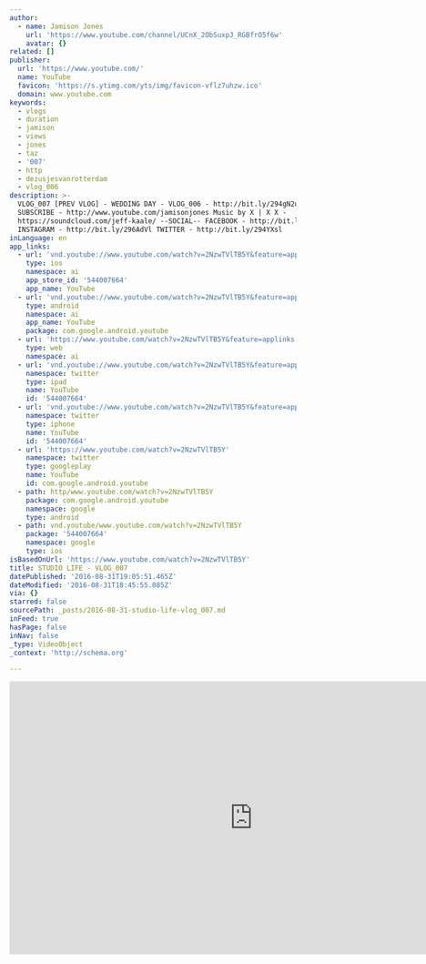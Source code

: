 ```yaml
---
author:
  - name: Jamison Jones
    url: 'https://www.youtube.com/channel/UCnX_2ObSuxpJ_RGBfrO5f6w'
    avatar: {}
related: []
publisher:
  url: 'https://www.youtube.com/'
  name: YouTube
  favicon: 'https://s.ytimg.com/yts/img/favicon-vflz7uhzw.ico'
  domain: www.youtube.com
keywords:
  - vlogs
  - duration
  - jamison
  - views
  - jones
  - taz
  - '007'
  - http
  - dezusjesvanrotterdam
  - vlog_006
description: >-
  VLOG_007 [PREV VLOG] - WEDDING DAY - VLOG_006 - http://bit.ly/294gN2u
  SUBSCRIBE - http://www.youtube.com/jamisonjones Music by X | X X -
  https://soundcloud.com/jeff-kaale/ --SOCIAL-- FACEBOOK - http://bit.ly/296zOSW
  INSTAGRAM - http://bit.ly/296AdVl TWITTER - http://bit.ly/294YXsl
inLanguage: en
app_links:
  - url: 'vnd.youtube://www.youtube.com/watch?v=2NzwTVlTB5Y&feature=applinks'
    type: ios
    namespace: ai
    app_store_id: '544007664'
    app_name: YouTube
  - url: 'vnd.youtube://www.youtube.com/watch?v=2NzwTVlTB5Y&feature=applinks'
    type: android
    namespace: ai
    app_name: YouTube
    package: com.google.android.youtube
  - url: 'https://www.youtube.com/watch?v=2NzwTVlTB5Y&feature=applinks'
    type: web
    namespace: ai
  - url: 'vnd.youtube://www.youtube.com/watch?v=2NzwTVlTB5Y&feature=applinks'
    namespace: twitter
    type: ipad
    name: YouTube
    id: '544007664'
  - url: 'vnd.youtube://www.youtube.com/watch?v=2NzwTVlTB5Y&feature=applinks'
    namespace: twitter
    type: iphone
    name: YouTube
    id: '544007664'
  - url: 'https://www.youtube.com/watch?v=2NzwTVlTB5Y'
    namespace: twitter
    type: googleplay
    name: YouTube
    id: com.google.android.youtube
  - path: http/www.youtube.com/watch?v=2NzwTVlTB5Y
    package: com.google.android.youtube
    namespace: google
    type: android
  - path: vnd.youtube/www.youtube.com/watch?v=2NzwTVlTB5Y
    package: '544007664'
    namespace: google
    type: ios
isBasedOnUrl: 'https://www.youtube.com/watch?v=2NzwTVlTB5Y'
title: STUDIO LIFE - VLOG_007
datePublished: '2016-08-31T19:05:51.465Z'
dateModified: '2016-08-31T18:45:55.085Z'
via: {}
starred: false
sourcePath: _posts/2016-08-31-studio-life-vlog_007.md
inFeed: true
hasPage: false
inNav: false
_type: VideoObject
_context: 'http://schema.org'

---
```

<iframe src="https://cdn.embedly.com/widgets/media.html?src=https%3A%2F%2Fwww.youtube.com%2Fembed%2F2NzwTVlTB5Y%3Ffeature%3Doembed&amp;url=http%3A%2F%2Fwww.youtube.com%2Fwatch%3Fv%3D2NzwTVlTB5Y&amp;image=https%3A%2F%2Fi.ytimg.com%2Fvi%2F2NzwTVlTB5Y%2Fhqdefault.jpg&amp;key=b7d04c9b404c499eba89ee7072e1c4f7&amp;type=text%2Fhtml&amp;schema=youtube" width="854" height="480" scrolling="no" frameborder="0" allowfullscreen="" style=""></iframe>